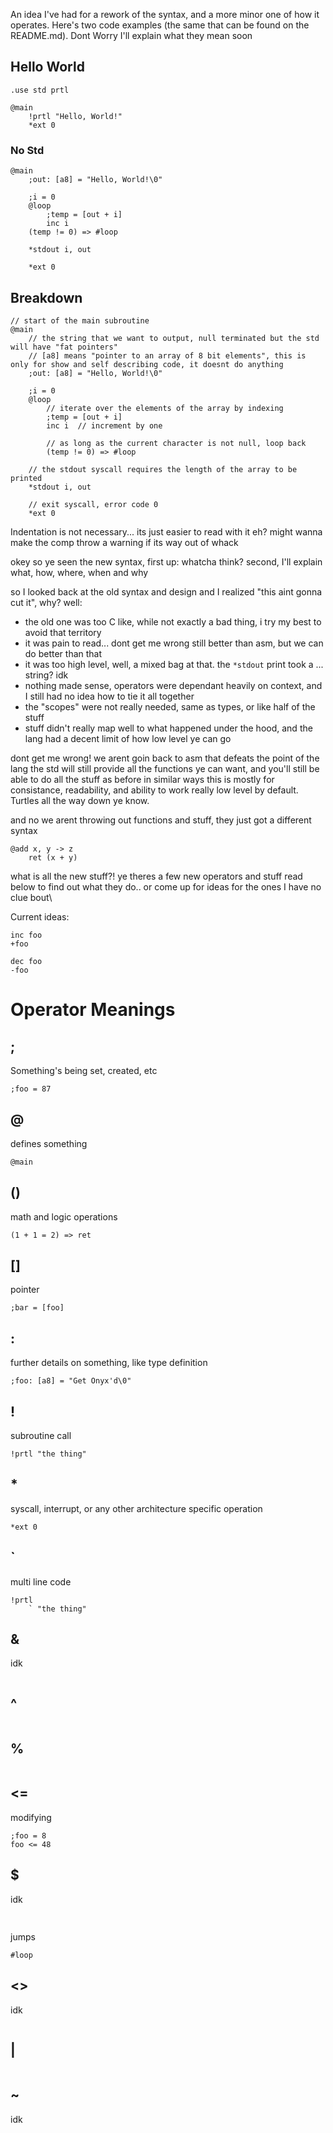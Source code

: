 An idea I've had for a rework of the syntax, and a more minor one of how it operates.
Here's two code examples (the same that can be found on the README.md).
Dont Worry I'll explain what they mean soon

## Hello World
```
.use std prtl

@main
    !prtl "Hello, World!"
    *ext 0
```

### No Std
```
@main
    ;out: [a8] = "Hello, World!\0"

    ;i = 0
    @loop
        ;temp = [out + i]
        inc i
    (temp != 0) => #loop

    *stdout i, out

    *ext 0
```

## Breakdown
```
// start of the main subroutine
@main
    // the string that we want to output, null terminated but the std will have "fat pointers"
    // [a8] means "pointer to an array of 8 bit elements", this is only for show and self describing code, it doesnt do anything
    ;out: [a8] = "Hello, World!\0"

    ;i = 0
    @loop
        // iterate over the elements of the array by indexing
        ;temp = [out + i]
        inc i  // increment by one

        // as long as the current character is not null, loop back
        (temp != 0) => #loop

    // the stdout syscall requires the length of the array to be printed
    *stdout i, out

    // exit syscall, error code 0
    *ext 0
```
Indentation is not necessary... its just easier to read with it eh? 
might wanna make the comp throw a warning if its way out of whack

okey so ye seen the new syntax, first up: whatcha think?
second, I'll explain what, how, where, when and why

so I looked back at the old syntax and design and I realized "this aint gonna cut it", why? well:
- the old one was too C like, while not exactly a bad thing, i try my best to avoid that territory
- it was pain to read... dont get me wrong still better than asm, but we can do better than that
- it was too high level, well, a mixed bag at that. the `*stdout` print took a ... string? idk
- nothing made sense, operators were dependant heavily on context, and I still had no idea how to tie it all together
- the "scopes" were not really needed, same as types, or like half of the stuff
- stuff didn't really map well to what happened under the hood, and the lang had a decent limit of how low level ye can go

dont get me wrong! we arent goin back to asm that defeats the point of the lang 
the std will still provide all the functions ye can want, and you'll still be able to do all the stuff as before in similar ways
this is mostly for consistance, readability, and ability to work really low level by default. Turtles all the way down ye know.

and no we arent throwing out functions and stuff, they just got a different syntax
```
@add x, y -> z
    ret (x + y)
```

what is all the new stuff?!
ye theres a few new operators and stuff
read below to find out what they do.. or come up for ideas for the ones I have no clue bout\

Current ideas:
```
inc foo
+foo

dec foo
-foo
```


# Operator Meanings

## ; 
Something's being set, created, etc
```
;foo = 87
```

## @
defines something
```
@main
```

## () 
math and logic operations
```
(1 + 1 = 2) => ret
```

## []
pointer
```
;bar = [foo]  
```

## :
further details on something, like type definition
```
;foo: [a8] = "Get Onyx'd\0"
```

## !
subroutine call
```
!prtl "the thing"
```

## *
syscall, interrupt, or any other architecture specific operation
```
*ext 0
```

## `
multi line code
```
!prtl 
    ` "the thing"
```

## &
idk
```
```

## ^
```
```

## %
```
```

## <=
modifying
```
;foo = 8
foo <= 48
```

## $
idk
```
```

## #
jumps
```
#loop
```

## <>
idk
```
```

## |
```
```

## ~
idk
```
```
